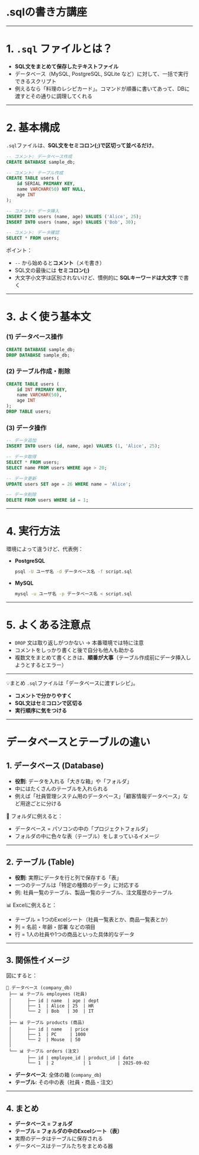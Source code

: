 # .sqlの書き方講座
---

# 1. `.sql` ファイルとは？

* **SQL文をまとめて保存したテキストファイル**
* データベース（MySQL, PostgreSQL, SQLite など）に対して、一括で実行できるスクリプト
* 例えるなら「料理のレシピカード」。コマンドが順番に書いてあって、DBに渡すとその通りに調理してくれる

---

# 2. 基本構成

`.sql`ファイルは、**SQL文をセミコロン(;)で区切って並べるだけ**。

```sql
-- コメント: データベース作成
CREATE DATABASE sample_db;

-- コメント: テーブル作成
CREATE TABLE users (
    id SERIAL PRIMARY KEY,
    name VARCHAR(50) NOT NULL,
    age INT
);

-- コメント: データ挿入
INSERT INTO users (name, age) VALUES ('Alice', 25);
INSERT INTO users (name, age) VALUES ('Bob', 30);

-- コメント: データ確認
SELECT * FROM users;
```

ポイント：

* `--` から始めると**コメント**（メモ書き）
* SQL文の最後には **セミコロン(;)**
* 大文字小文字は区別されないけど、慣例的に **SQLキーワードは大文字** で書く

---

# 3. よく使う基本文

### (1) データベース操作

```sql
CREATE DATABASE sample_db;
DROP DATABASE sample_db;
```

### (2) テーブル作成・削除

```sql
CREATE TABLE users (
    id INT PRIMARY KEY,
    name VARCHAR(50),
    age INT
);
DROP TABLE users;
```

### (3) データ操作

```sql
-- データ追加
INSERT INTO users (id, name, age) VALUES (1, 'Alice', 25);

-- データ取得
SELECT * FROM users;
SELECT name FROM users WHERE age > 20;

-- データ更新
UPDATE users SET age = 26 WHERE name = 'Alice';

-- データ削除
DELETE FROM users WHERE id = 1;
```

---

# 4. 実行方法

環境によって違うけど、代表例：

* **PostgreSQL**

  ```bash
  psql -U ユーザ名 -d データベース名 -f script.sql
  ```

* **MySQL**

  ```bash
  mysql -u ユーザ名 -p データベース名 < script.sql
  ```

---

# 5. よくある注意点

* `DROP` 文は取り返しがつかない → 本番環境では特に注意
* コメントをしっかり書くと後で自分も他人も助かる
* 複数文をまとめて書くときは、**順番が大事**（テーブル作成前にデータ挿入しようとするとエラー）

---

💡まとめ
`.sql`ファイルは「データベースに渡すレシピ」。

* **コメントで分かりやすく**
* **SQL文はセミコロンで区切る**
* **実行順序に気をつける**


---
# データベースとテーブルの違い

## 1. データベース (Database)

* **役割**: データを入れる「大きな箱」や「フォルダ」
* 中にはたくさんのテーブルを入れられる
* 例えば「社員管理システム用のデータベース」「顧客情報データベース」など用途ごとに分ける

📂 フォルダに例えると：

* データベース = パソコンの中の「プロジェクトフォルダ」
* フォルダの中に色々な表（テーブル）をしまっているイメージ

---

## 2. テーブル (Table)

* **役割**: 実際にデータを行と列で保存する「表」
* 一つのテーブルは「特定の種類のデータ」に対応する
* 例: 社員一覧のテーブル、製品一覧のテーブル、注文履歴のテーブル

📊 Excelに例えると：

* テーブル = 1つのExcelシート（社員一覧表とか、商品一覧表とか）
* 列 = 名前・年齢・部署 などの項目
* 行 = 1人の社員や1つの商品といった具体的なデータ

---

## 3. 関係性イメージ

図にすると：

```
📂 データベース (company_db)
 ├── 📊 テーブル employees (社員)
 │      ├── id | name  | age | dept
 │      ├── 1  | Alice | 25  | HR
 │      └── 2  | Bob   | 30  | IT
 │
 ├── 📊 テーブル products (商品)
 │      ├── id | name   | price
 │      ├── 1  | PC     | 1000
 │      └── 2  | Mouse  | 50
 │
 └── 📊 テーブル orders (注文)
        ├── id | employee_id | product_id | date
        └── 1  | 2           | 1          | 2025-09-02
```

* **データベース**: 全体の箱 (`company_db`)
* **テーブル**: その中の表（社員・商品・注文）

---

## 4. まとめ

* **データベース = フォルダ**
* **テーブル = フォルダの中のExcelシート（表）**
* 実際のデータはテーブルに保存される
* データベースはテーブルたちをまとめる器